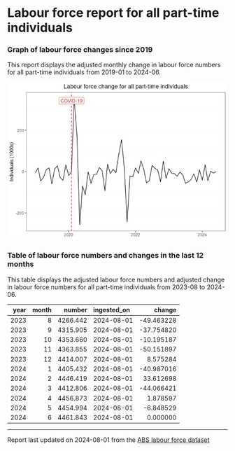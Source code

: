 Labour force report for all part-time individuals
================

### Graph of labour force changes since 2019

This report displays the adjusted monthly change in labour force numbers
for all part-time individuals from 2019-01 to 2024-06.

![](all_part-time_report_files/figure-gfm/unnamed-chunk-2-1.png)<!-- -->

### Table of labour force numbers and changes in the last 12 months

This table displays the adjusted labour force numbers and adjusted
change in labour force numbers for all part-time individuals from
2023-08 to 2024-06.

| year | month |   number | ingested_on |     change |
|-----:|------:|---------:|:------------|-----------:|
| 2023 |     8 | 4266.442 | 2024-08-01  | -49.463228 |
| 2023 |     9 | 4315.905 | 2024-08-01  | -37.754820 |
| 2023 |    10 | 4353.660 | 2024-08-01  | -10.195187 |
| 2023 |    11 | 4363.855 | 2024-08-01  | -50.151897 |
| 2023 |    12 | 4414.007 | 2024-08-01  |   8.575284 |
| 2024 |     1 | 4405.432 | 2024-08-01  | -40.987016 |
| 2024 |     2 | 4446.419 | 2024-08-01  |  33.612698 |
| 2024 |     3 | 4412.806 | 2024-08-01  | -44.066421 |
| 2024 |     4 | 4456.873 | 2024-08-01  |   1.878597 |
| 2024 |     5 | 4454.994 | 2024-08-01  |  -6.848529 |
| 2024 |     6 | 4461.843 | 2024-08-01  |   0.000000 |

------------------------------------------------------------------------

Report last updated on 2024-08-01 from the [ABS labour force
dataset](https://www.abs.gov.au/statistics/labour/employment-and-unemployment/labour-force-australia/latest-release)
